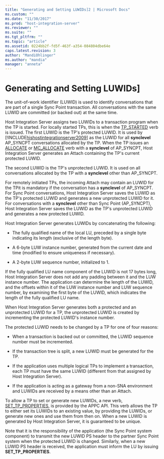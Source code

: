 ```yaml
---
title: "Generating and Setting LUWIDs]2 | Microsoft Docs"
ms.custom: ""
ms.date: "11/30/2017"
ms.prod: "host-integration-server"
ms.reviewer: ""
ms.suite: ""
ms.tgt_pltfrm: ""
ms.topic: "article"
ms.assetid: 0224bb2f-fd5f-463f-a354-084804dbe64e
caps.latest.revision: 3
author: "MandiOhlinger"
ms.author: "mandia"
manager: "anneta"
---
```

# Generating and Setting LUWIDs]
The unit-of-work identifier (LUWID) is used to identify conversations that are part of a single Sync Point transaction. All conversations with the same LUWID are committed (or backed out) at the same time.  
  
 Host Integration Server assigns two LUWIDs to a transaction program when the TP is started. For locally started TPs, this is when the [TP_STARTED](./tp-started2.md) verb is issued. The first LUWID is the TP's protected LUWID. It is used by [!INCLUDE[hishostintegrationserver2009](../includes/hishostintegrationserver2009-md.md)] as the LUWID for all **synclevel** AP_SYNCPT conversations allocated by the TP. When the TP issues an [ALLOCATE](./allocate2.md) or [MC_ALLOCATE](./mc-allocate2.md) verb with a **synclevel** of AP_SYNCPT, Host Integration Server generates an Attach containing the TP's current protected LUWID.  
  
 The second LUWID is the TP's unprotected LUWID. It is used on all conversations allocated by the TP with a **synclevel** other than AP_SYNCPT.  
  
 For remotely initiated TPs, the incoming Attach may contain an LUWID for the TPit is mandatory if the conversation has a **synclevel** of AP_SYNCPT. For Sync Point conversations, Host Integration Server saves the LUWID as the TP's protected LUWID and generates a new unprotected LUWID for it. For conversations with a **synclevel** other than Sync Point (AP_SYNCPT), Host Integration Server saves the LUWID as the TP's unprotected LUWID and generates a new protected LUWID.  
  
 Host Integration Server generates LUWIDs by concatenating the following:  
  
-   The fully qualified name of the local LU, preceded by a single byte indicating its length (exclusive of the length byte).  
  
-   A 6-byte LUW instance number, generated from the current date and time (modified to ensure uniqueness if necessary).  
  
-   A 2-byte LUW sequence number, initialized to 1.  
  
 If the fully qualified LU name component of the LUWID is not 17 bytes long, Host Integration Server does not add any padding between it and the LUW instance number. The application can determine the length of the LUWID, and the offsets within it of the LUW instance number and LUW sequence number, by examining the first byte of the LUWID, which indicates the length of the fully qualified LU name.  
  
 When Host Integration Server generates both a protected and an unprotected LUWID for a TP, the unprotected LUWID is created by incrementing the protected LUWID's instance number.  
  
 The protected LUWID needs to be changed by a TP for one of four reasons:  
  
-   When a transaction is backed out or committed, the LUWID sequence number must be incremented.  
  
-   If the transaction tree is split, a new LUWID must be generated for the TP.  
  
-   If the application uses multiple logical TPs to implement a transaction, each TP must have the same LUWID (different from that assigned by Host Integration Server).  
  
-   If the application is acting as a gateway from a non-SNA environment and LUWIDs are received by a means other than an Attach.  
  
 To allow a TP to set or generate new LUWIDs, a new verb, [SET_TP_PROPERTIES](./set-tp-properties2.md), is provided by the APPC API. This verb allows the TP to either set its LUWIDs to an existing value, by providing the LUWIDs, or generate new ones and use them from then on. When a new LUWID is generated by Host Integration Server, it is guaranteed to be unique.  
  
 Note that it is the responsibility of the application (the Sync Point system component) to transmit the new LUWID PS header to the partner Sync Point system when the protected LUWID is changed. Similarly, when a new LUWID PS header is received, the application must inform the LU by issuing **SET_TP_PROPERTIES**.